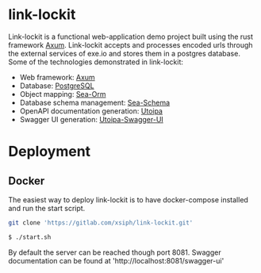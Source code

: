 # link-lockit
Link-lockit is a functional web-application demo project built using the rust framework [Axum](https://github.com/tokio-rs/axum/).
Link-lockit accepts and processes encoded urls through the external services of exe.io and stores them in a postgres database.   
Some of the technologies demonstrated in link-lockit:
- Web framework:                    [Axum](https://github.com/tokio-rs/axum/)
- Database:                         [PostgreSQL](https://www.postgresql.org/)
- Object mapping:                   [Sea-Orm](https://github.com/SeaQL/sea-orm)
- Database schema management:       [Sea-Schema](https://github.com/SeaQL/sea-schema)
- OpenAPI documentation generation: [Utoipa](https://github.com/juhaku/utoipa)
- Swagger UI generation:            [Utoipa-Swagger-UI](https://docs.rs/utoipa-swagger-ui/latest/utoipa_swagger_ui/)


# Deployment
## Docker
The easiest way to deploy link-lockit is to have docker-compose installed and run the start script.
```bash
git clone 'https://gitlab.com/xsiph/link-lockit.git'
```
```bash
$ ./start.sh
```
By default the server can be reached though port 8081.
Swagger documentation can be found at 'http://localhost:8081/swagger-ui'

